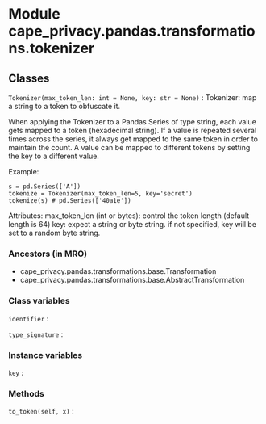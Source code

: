 Module cape_privacy.pandas.transformations.tokenizer
====================================================

Classes
-------

`Tokenizer(max_token_len: int = None, key: str = None)`
:   Tokenizer: map a string to a token to obfuscate it.

When applying the Tokenizer to a Pandas Series of type string,
each value gets mapped to a token (hexadecimal string).
If a value is repeated several times across the series, it always
get mapped to the same token in order to maintain the count.
A value can be mapped to different tokens by setting the key to a
different value.

Example:
```
s = pd.Series(['A'])
tokenize = Tokenizer(max_token_len=5, key='secret')
tokenize(s) # pd.Series(['40a1e'])
```

Attributes:
max_token_len (int or bytes): control the token length (default
length is 64)
key: expect a string or byte string. if not specified, key will
be set to a random byte string.

### Ancestors (in MRO)

* cape_privacy.pandas.transformations.base.Transformation
* cape_privacy.pandas.transformations.base.AbstractTransformation

### Class variables

`identifier`
:

`type_signature`
:

### Instance variables

`key`
:

### Methods

`to_token(self, x)`
: